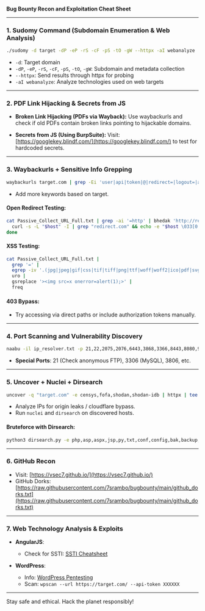 **Bug Bounty Recon and Exploitation Cheat Sheet**

---

### 1. Sudomy Command (Subdomain Enumeration & Web Analysis)
```bash
./sudomy -d target -dP -eP -rS -cF -pS -tO -gW --httpx -aI webanalyze
```
- `-d`: Target domain
- `-dP`, `-eP`, `-rS`, `-cF`, `-pS`, `-tO`, `-gW`: Subdomain and metadata collection
- `--httpx`: Send results through httpx for probing
- `-aI webanalyze`: Analyze technologies used on web targets

---

### 2. PDF Link Hijacking & Secrets from JS
- **Broken Link Hijacking (PDFs via Wayback):**
  Use waybackurls and check if old PDFs contain broken links pointing to hijackable domains.

- **Secrets from JS (Using BurpSuite):**
  Visit: [https://googlekey.blindf.com/](https://googlekey.blindf.com/) to test for hardcoded secrets.

---

### 3. Waybackurls + Sensitive Info Grepping
```bash
waybackurls target.com | grep -Ei 'user|api|token|@|redirect=|logout=|admin|info|number|address|firstname|lastname'
```

- Add more keywords based on target.

#### Open Redirect Testing:
```bash
cat Passive_Collect_URL_Full.txt | grep -ai '=http' | bhedak 'http://redirect.com' | while read host; do
  curl -s -L "$host" -I | grep "redirect.com" && echo -e "$host \033[0;31mVulnerable\n";
done
```

#### XSS Testing:
```bash
cat Passive_Collect_URL_Full.txt |
  grep '=' |
  egrep -iv '.(jpg|jpeg|gif|css|tif|tiff|png|ttf|woff|woff2|ico|pdf|svg|txt|js|php|py)' |
  uro |
  gsreplace '><img src=x onerror=alert(1);>' |
  freq
```

#### 403 Bypass:
- Try accessing via direct paths or include authorization tokens manually.

---

### 4. Port Scanning and Vulnerability Discovery
```bash
naabu -il ip_resolver.txt -p 21,22,2075,2076,6443,3868,3366,8443,8080,9443,9091,3000,8000,5900,8081,6000,10000,8181,3306,5000,4000,8888,5432,15672,9999,161,4044,7077,4040,9000,8089,443,7447,7080,8880,8983,5673,7443,19000,19080 | tee bbcportscan.txt
```
- **Special Ports**: 21 (Check anonymous FTP), 3306 (MySQL), 3806, etc.

---

### 5. Uncover + Nuclei + Dirsearch
```bash
uncover -q "target.com" -e censys,fofa,shodan,shodan-idb | httpx | tee ips.txt
```
- Analyze IPs for origin leaks / cloudflare bypass.
- Run `nuclei` and `dirsearch` on discovered hosts.

#### Bruteforce with Dirsearch:
```bash
python3 dirsearch.py -e php,asp,aspx,jsp,py,txt,conf,config,bak,backup,swp,old,db,sql,zip,tar.gz,rb,cache,cgi,csv,html,inc,jar,js,json,log,rar,wadl,bkp,bz2 -u https://ruba.com -r -b --json-report=dirsearch.json
```

---

### 6. GitHub Recon
- Visit: [https://vsec7.github.io/](https://vsec7.github.io/)
- GitHub Dorks: [https://raw.githubusercontent.com/7srambo/bugbounty/main/github_dorks.txt](https://raw.githubusercontent.com/7srambo/bugbounty/main/github_dorks.txt)

---

### 7. Web Technology Analysis & Exploits
- **AngularJS**:
  - Check for SSTI: [SSTI Cheatsheet](https://book.hacktricks.xyz/pentesting-web/ssti-server-side-template-injection)

- **WordPress**:
  - Info: [WordPress Pentesting](https://book.hacktricks.xyz/network-services-pentesting/pentesting-web/wordpress)
  - Scan: `wpscan --url https://target.com/ --api-token XXXXXX`

---

Stay safe and ethical. Hack the planet responsibly!

